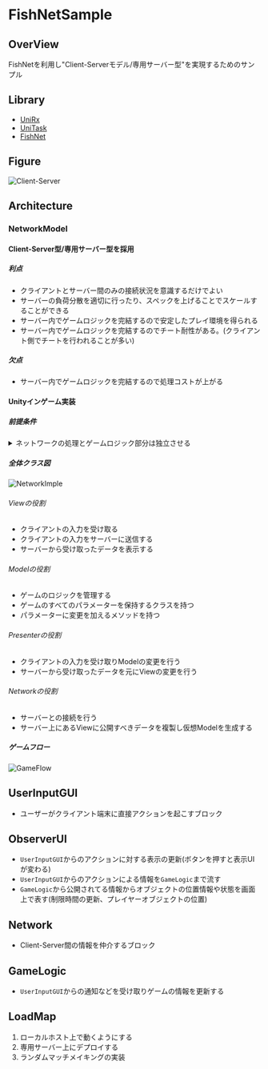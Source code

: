 # FishNetSample

## OverView

FishNetを利用し"Client-Serverモデル/専用サーバー型"を実現するためのサンプル

## Library

- [UniRx](https://github.com/neuecc/UniRx)
- [UniTask](https://github.com/Cysharp/UniTask)
- [FishNet](https://github.com/FirstGearGames/FishNet)
## Figure
![Client-Server](https://user-images.githubusercontent.com/60887155/189012203-ecee4a32-1ab0-4b19-9aa6-85a484d51032.png)

## Architecture

### NetworkModel
#### Client-Server型/専用サーバー型を採用
##### 利点
- クライアントとサーバー間のみの接続状況を意識するだけでよい
- サーバーの負荷分散を適切に行ったり、スペックを上げることでスケールすることができる
- サーバー内でゲームロジックを完結するので安定したプレイ環境を得られる
- サーバー内でゲームロジックを完結するのでチート耐性がある。(クライアント側でチートを行われることが多い)

##### 欠点
- サーバー内でゲームロジックを完結するので処理コストが上がる

#### Unityインゲーム実装
##### 前提条件
<details>
<summary>ネットワークの処理とゲームロジック部分は独立させる</summary>
  <ul>
    <li> ネットワークライブラリのアップデート、差し替え、修正が容易になる</li>
    <li>ロジック、ネットワーク、クライアントでそれぞれのバグ修正、機能追加が容易になる</li>
    <li>作業分担の切り分けが容易になる</li>
  </ul>
</details>

##### 全体クラス図

![NetworkImple](https://user-images.githubusercontent.com/60887155/189012791-4cf8239a-7306-4d82-ac20-48b1c8e7471a.png)

###### Viewの役割
- クライアントの入力を受け取る
- クライアントの入力をサーバーに送信する
- サーバーから受け取ったデータを表示する
###### Modelの役割
- ゲームのロジックを管理する
- ゲームのすべてのパラメーターを保持するクラスを持つ
- パラメーターに変更を加えるメソッドを持つ
###### Presenterの役割
- クライアントの入力を受け取りModelの変更を行う
- サーバーから受け取ったデータを元にViewの変更を行う
###### Networkの役割
- サーバーとの接続を行う
- サーバー上にあるViewに公開すべきデータを複製し仮想Modelを生成する
##### ゲームフロー
![GameFlow](https://user-images.githubusercontent.com/60887155/189492680-ccbbff0d-82ee-4d73-9a3d-d78e5bdf05bf.png)

## UserInputGUI
- ユーザーがクライアント端末に直接アクションを起こすブロック
## ObserverUI
- `UserInputGUI`からのアクションに対する表示の更新(ボタンを押すと表示UIが変わる)
- `UserInputGUI`からのアクションによる情報を`GameLogic`まで流す
- `GameLogic`から公開されてる情報からオブジェクトの位置情報や状態を画面上で表す(制限時間の更新、プレイヤーオブジェクトの位置)
## Network
- Client-Server間の情報を仲介するブロック
## GameLogic
- `UserInputGUI`からの通知などを受け取りゲームの情報を更新する
## LoadMap

1. ローカルホスト上で動くようにする
2. 専用サーバー上にデプロイする
3. ランダムマッチメイキングの実装